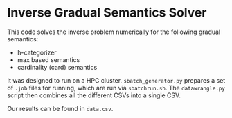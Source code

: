 # Inverse Gradual Semantics Solver

This code solves the inverse problem numerically for the following gradual semantics:

- h-categorizer
- max based semantics
- cardinality (card) semantics

It was designed to run on a HPC cluster. `sbatch_generator.py` prepares a set of `.job` files for running, which are run via `sbatchrun.sh`. The `datawrangle.py` script then combines all the different CSVs into a single CSV. 

Our results can be found in `data.csv`.

